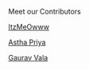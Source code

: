Meet our Contributors

<!-- APPEND YOUR DETAILS BELOW -->

<a href="https://github.com/itzmeowww">ItzMeOwww</a>

<a href="https://github.com/priyaastha">Astha Priya</a>

<a href="https://github.com/Gaurav492">Gaurav Vala</a>
